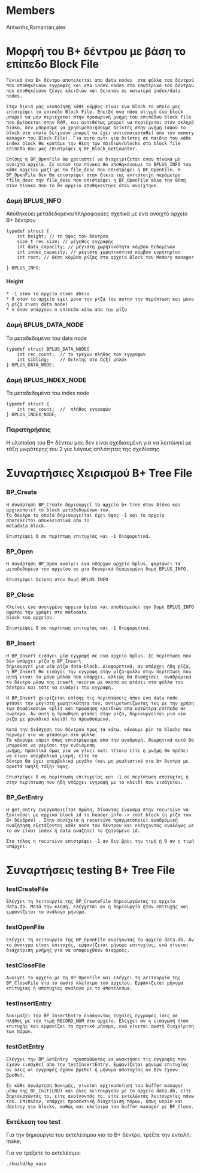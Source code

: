 # Members
Antwnhs,Ramantan,alex    
    
# Μορφή του B+ δέντρου με βάση το επίπεδο Block File 
    Γενικά ένα B+ δέντρο αποτελείται απο data nodes  στα φύλλα του δέντρού που αποθηκέυουν εγγραφές και απο index nodes στο εσωτερικό του δέντρου που αποθηκέυουν ζέυγη κλειδιών και δεικτών σε κατωτερά index/data nodes.

    Στην δικιά μας υλοποίηση κάθε κόμβος είναι ενα block το οποίο μας επιστρέφει το επιπεδο Block File. Επειδή ανα πάσα στιγμή ένα block μπορεί να μην περιέχεται στην προσωρινή μνήμη του επιπέδου block file που βρίσκεται στην RAM, και αντιθέτως μπορεί να περιέχεται στον σκληρό δισκο, δεν μπορούμε να χρησιμοποιήσουμε δείκτες στην μνήμη (αφου το block στο οποίο δείχνουν μπορεί να έχει αντιακατασταθεί απο τον memory manager του Block File). Για αυτο αντι για δείκτες σε παιδια του κάθε index block θα κρατάμε την θέση των παιδιών/blocks στο block file επιπεδο που μας επιστρέφει η BF_Block_GetCounter.

    Επίσης η BP_OpenFile θα χρειαστεί να διαχειριζεται εναν πίνακα με ανοιχτά αρχεία. Σε αυτον τον πίνακα θα αποθηκευουμε το BPLUS_INFO του κάθε αρχείου μαζί με το file_desc που επιστρέφει η BF_OpenFile. H BP_OpenFile δεν θα επιστρέφει στην δικια της αντιστοιχη παράμετρο *file_desc την file_desc που επιστρέφει η BF_OpenFile αλλα την θέση στον πίνακα που το Β+ αρχειο αποθηκευτηκε όταν ανοίχτηκε.

### Δομή BPLUS_INFO
Αποθηκεύει μεταδεδομένα/πληροφοριίες σχετικά με ενα ανοιχτό αρχείο B+ δέντρου

    typedef struct {
        int height; // το ύψος του δέντρου
        size_t rec_size; // μέγεθος εγγραφής
        int data_capacity; // μέγιστη χωρητικότητα κόμβου δεδομένων
        int index_capacity; // μέγιστη χωρητικότητα κόμβου ευρητηρίου
        int root; // θέση κόμβου ρίζας στο αρχείο Block του Memory manager
        
    } BPLUS_INFO;

#### Height
    * -1 οταν το αρχείο είναι άδειο
    * 0 οταν το αρχείο έχει μονο την ρίζα (σε αυτην την περίπτωση και μονο η ρίζα ειναι data node) 
    * n όταν υπάρχουν n επίπεδα κάτω απο την ρίζα 

### Δομή BPLUS_DATA_NODE
Τα μεταδεδομένα του data node

    typedef struct BPLUS_DATA_NODE{
        int rec_count;  // το τρέχων πλήθος τον εγγραφων
        int sibling;    // δείκτης στο δεξί μπλόκ
    } BPLUS_DATA_NODE;

### Δομή BPLUS_INDEX_NODE
Τα μεταδεδομένα του index node

    typedef struct {
        int rec_count;  //  πλήθος εγγραφών
    } BPLUS_INDEX_NODE;
### Παρατηρήσεις

Η υλοποίση του B+ δέντου μας δεν είναι σχεδιασμένη για να λειτουγεί με τάξη μικρότερης του 2 για λόγους απλότητας της σχεδίασης.

# Συναρτήσιες Χειρισμού B+ Tree File

### BP_Create

    Η συνάρτηση BP_Create δημιουργεί το αρχείο b+ tree στον δίσκο και αρχικοποιεί το block μεταδεδομένων του.
    Το δέντρο το οποίο δημιουργείται έχει ύψος -1 και το αρχείο αποτελείται αποκλειστικά απο το
    metadata block.

    Επιστρέφεi 0 σε περίπτωη επιτυχίας και -1 διαφορετικά.

### BP_Open

    Η συνάρτηση BP_Open ανοίγει ενα υπάρχων αρχείο bplus, φορτώνει τα μεταδεδομένα του αρχείου σε μια δυναμικά δεσμευμένη δομή BPLUS_INFO.

    Επιστρέφει δείκτη στην δομή BPLUS_INFO

### BP_Close

    Κλείνει ενα ανοιγμένο αρχειο bplus και αποδεσμεύει την δομή BPLUS_INFO αφώτου την γράψει στο metadata 
    block του αρχείου.

    Επιστρέφεi 0 σε περίπτωη επιτυχίας και -1 διαφορετικά.

###  BP_Insert

    Η BP_Insert εισάγει μία εγγραφή σε ενα αρχείο bplus. Σε περίπτωση που δέν υπάρχει ρίζα η BP_Insert
    δημιουργεί μια νέα ρίζα data-block. Διαφορετικά, αν υπάρχει ήδη ρίζα, η BP_Insert θα εισάγει την εγγραφη στην ρίζα-φυλλο στην περίπτωση που αυτή ειναι το μόνο μπλόκ που υπάρχει, αλλιώς θα διασχίσει  αναδρομικά το δέντρο μέσω της insert_recurse με σκοπό να φτάσει στα φύλλα του δέντρου και τότε να εισάγει την εγγραφή.

    Η BP_Insert χειρίζεται επίσης τις περιπτώσεις όπου ενα data node φτάσει την μέγιστη χωρητικώτητα του, αντιμετωπίζωντας τες με την χρήση των διαδικασιών split και προώθηση κλειδιών απο κατώτερα επίπεδα σε ανώτερα. Αν αυτή η προώθηση φτάσει στην ρίζα, δημιουργείται μια νέα ριζα με μοναδικό κλειδί το προωθούμενο.

    Κατά την διάσχηση του δέντρου προς τα κάτω, κάνουμε pin τα blocks που περνάμε για να φτάσουμε στα φύλλα.
    Τα κάνουμε unpin όπως επιστρέφουμε απο την αναδρομή. Θεωρητικά αυτό θα μπορούσε να γεμίσει την ενδιάμεση
    μνήμη, πρακτικά όμως για να γίνει κατι τέτοιο είτε η μνήμη θα πρέπει να είναι υπερβολικά μικρή, είτε το
    δέντρο θα έχει υπερβολικά μεγάλο (και μη ρεαλιστικό για b+ δεντρα με αρκετά υψηλή τάξη) ύψος.

    Επιστρέψει 0 σε περίπτωση επιτυχείας και -1 σε περίπτωση αποτυχίας ή στην περίπτωση που ήδη υπάρχει εγγραφή με το κλειδί που εισάγεται.

### BP_GetEntry

    Η get_entry ενεργοποιείται πρώτη, δίνοντας έναυσμα στην recursive να ξεκινήσει με αρχικό block_id το header_info -> root_block (η ρίζα του B+ δένδρου) . Στην συνέχεια η recursive πραγματοποιεί αναδρομική αναζήτηση εξετάζοντας κάθε node του δέντρου και ελέγχοντας αναλόγως με το αν είναι index ή data αναζητεί το ζητούμενο id. 

    Στο τέλος η recursive επιστρέφει -1 αν δεν βρει την τιμή ή 0 αν η τιμή υπάρχει.

# Συναρτήσεις testing B+ Tree File

### testCreateFile

    Ελέγχει τη λειτουργία της BP_CreateFile δημιουργώντας το αρχείο data.db. Μετά την κλήση, ελέγχεται αν η δημιουργία ήταν επιτυχής και εμφανίζεται το ανάλογο μήνυμα.

### testOpenFile

    Ελέγχει τη λειτουργία της BP_OpenFile ανοίγοντας το αρχείο data.db. Αν το άνοιγμα είναι επιτυχές, εμφανίζεται μήνυμα επιτυχίας, ενώ γίνεται διαχείριση μνήμης για να αποφευχθούν διαρροές.

### testCloseFile

    Ανοίγει το αρχείο με τη BP_OpenFile και ελέγχει τη λειτουργία της BP_CloseFile για το σωστό κλείσιμο του αρχείου. Εμφανίζεται μήνυμα επιτυχίας ή αποτυχίας ανάλογα με το αποτέλεσμα.

### testInsertEntry

    Δοκιμάζει την BP_InsertEntry εισάγοντας τυχαίες εγγραφες ίσες σε πλήθος με την τιμή RECORD_NUM στο αρχείο. Ελέγχει αν η εισαγωγή ήταν επιτυχής και εμφανίζει το σχετικό μήνυμα, ενώ γίνεται σωστή διαχείριση των πόρων.

### testGetEntry

    Ελέγχει την BP_GetEntry  προσπαθώντας να ανακτήσει τις εγγραφές που έχουν εισαχθεί απο την testInsertEntry. Εμφανίζεται μήνυμα επιτυχίας αν όλες οι εγγραφές έχουν βρεθεί ή μήνυμα αποτυχίας αν δεν έχουν βρεθεί.

    Σε κάθε συνάρτηση δοκιμής, γίνεται αρχικοποίηση του buffer manager μέσω της BF_Init(LRU) και όλες λειτουργούν με το αρχείο data.db, είτε δημιουργώντας το, είτε ανοίγοντάς το, είτε εκτελώντας λειτουργίες πάνω του. Επιπλέον, υπάρχει προσεκτική διαχείριση πόρων, όπως unpin και destroy για blocks, καθώς και κλείσιμο του buffer manager με BF_Close.

### Εκτέλεση του test

Για την δημιουργία του εκτελέσιμου για το B+ δέντρο, τρέξτε την εντολή:
    make;

Για να τρέξετε το εκτελέσιμο:

    ./build/bp_main





